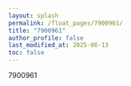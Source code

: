 ```yaml
---
layout: splash
permalink: /float_pages/7900961/
title: "7900961"
author_profile: false
last_modified_at: 2025-06-13
toc: false
---
```

 
7900961
